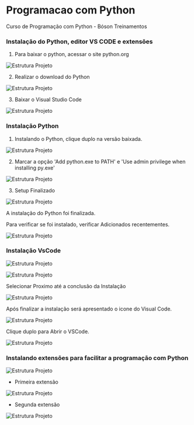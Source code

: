 # Programacao com Python
Curso de Programação com Python - Bóson Treinamentos

### Instalação do Python, editor VS CODE e extensões

1) Para baixar o python, acessar o site python.org

![Estrutura Projeto](https://github.com/JosiTubaroski/Programacao_com_Python/blob/main/ing/01_Instalacao_Python.GIF)

2) Realizar o download do Python

![Estrutura Projeto](https://github.com/JosiTubaroski/Programacao_com_Python/blob/main/ing/02_Download_Python.GIF)

3) Baixar o Visual Studio Code
   
![Estrutura Projeto](https://github.com/JosiTubaroski/Programacao_com_Python/blob/main/ing/03_Baixar_Visual_StudioCode.GIF)

### Instalação Python

1) Instalando o Python, clique duplo na versão baixada.

![Estrutura Projeto](https://github.com/JosiTubaroski/Programacao_com_Python/blob/main/ing/04_Instalando_o_Python.GIF)

2) Marcar a opção 'Add python.exe to PATH' e 'Use admin privilege when installing py.exe'

![Estrutura Projeto](https://github.com/JosiTubaroski/Programacao_com_Python/blob/main/ing/05_Setup_Progress.GIF)
   
3) Setup Finalizado

![Estrutura Projeto](https://github.com/JosiTubaroski/Programacao_com_Python/blob/main/ing/06_Setup_Finalizado.GIF)

A instalação do Python foi finalizada.

Para verificar se foi instalado, verificar Adicionados recentementes.

![Estrutura Projeto](https://github.com/JosiTubaroski/Programacao_com_Python/blob/main/ing/07_Ver_Instalado.GIF)

### Instalação VsCode

![Estrutura Projeto](https://github.com/JosiTubaroski/Programacao_com_Python/blob/main/ing/08_Instalando_Visual_Code.GIF)

![Estrutura Projeto](https://github.com/JosiTubaroski/Programacao_com_Python/blob/main/ing/09_Instalando_VisualStudio.GIF)

Selecionar Proximo até a conclusão da Instalação

![Estrutura Projeto](https://github.com/JosiTubaroski/Programacao_com_Python/blob/main/ing/10_Visual_Code_Finalizado.GIF)

Após finalizar a instalação será apresentado o icone do Visual Code.

![Estrutura Projeto](https://github.com/JosiTubaroski/Programacao_com_Python/blob/main/ing/11_Visual_StudioInstalado.GIF)

Clique duplo para Abrir o VSCode.

![Estrutura Projeto](https://github.com/JosiTubaroski/Programacao_com_Python/blob/main/ing/12_Abrindo_VisualCode.GIF)

### Instalando extensões para facilitar a programação com Python

![Estrutura Projeto](https://github.com/JosiTubaroski/Programacao_com_Python/blob/main/ing/13_Extensoes.GIF)

- Primeira extensão

![Estrutura Projeto](https://github.com/JosiTubaroski/Programacao_com_Python/blob/main/ing/14_Primeira_Extensao.GIF) 

- Segunda extensão

![Estrutura Projeto](https://github.com/JosiTubaroski/Programacao_com_Python/blob/main/ing/15_vs_icons.GIF) 
  


   
